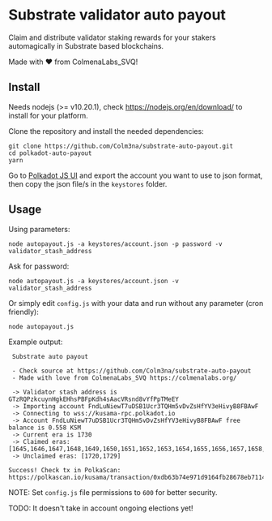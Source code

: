 # Substrate validator auto payout

Claim and distribute validator staking rewards for your stakers automagically in Substrate based blockchains.

Made with ❤️ from ColmenaLabs_SVQ!

## Install

Needs nodejs (>= v10.20.1), check https://nodejs.org/en/download/ to install for your platform.

Clone the repository and install the needed dependencies:

```
git clone https://github.com/Colm3na/substrate-auto-payout.git
cd polkadot-auto-payout
yarn
```

Go to [Polkadot JS UI](https://polkadot.js.org/apps/#/accounts) and export the account you want to use to json format, then copy the json file/s in the `keystores` folder.

## Usage

Using parameters:

```
node autopayout.js -a keystores/account.json -p password -v validator_stash_address
```

Ask for password:

```
node autopayout.js -a keystores/account.json -v validator_stash_address
```

Or simply edit `config.js` with your data and run without any parameter (cron friendly):

```
node autopayout.js
```
Example output:

```
 Substrate auto payout

 - Check source at https://github.com/Colm3na/substrate-auto-payout
 - Made with love from ColmenaLabs_SVQ https://colmenalabs.org/

 -> Validator stash address is GTzRQPzkcuynHgkEHhsPBFpKdh4sAacVRsnd8vYfPpTMeEY
 -> Importing account FndLuNiewT7uDSB1Ucr3TQHm5vDvZsHfYV3eHivyB8FBAwF
 -> Connecting to wss://kusama-rpc.polkadot.io
 -> Account FndLuNiewT7uDSB1Ucr3TQHm5vDvZsHfYV3eHivyB8FBAwF free balance is 0.558 KSM
 -> Current era is 1730
 -> Claimed eras: [1645,1646,1647,1648,1649,1650,1651,1652,1653,1654,1655,1656,1657,1658,1659,1660,1661,1662,1663,1664,1665,1666,1667,1668,1669,1670,1671,1672,1673,1674,1675,1676,1677,1678,1679,1680,1681,1682,1683,1684,1685,1686,1687,1688,1689,1690,1691,1692,1693,1694,1695,1696,1697,1698,1699,1700,1701,1702,1703,1704,1705,1706,1707,1708,1709,1710,1711,1712,1713,1714,1715,1716,1717,1718,1719,1721,1722,1723,1724,1725,1726,1727,1728]
 -> Unclaimed eras: [1720,1729]

Success! Check tx in PolkaScan: https://polkascan.io/kusama/transaction/0xdb63b74e971d9164fb28678eb7114f5feaeeee9ff760d7dec1acb981060ecdf2

```


NOTE: Set `config.js` file permissions to `600` for better security.

TODO: It doesn't take in account ongoing elections yet!